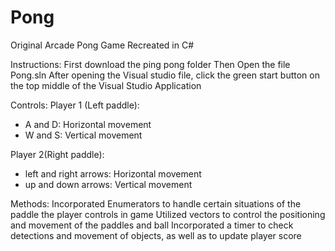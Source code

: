# Pong
Original Arcade Pong Game Recreated in C#

Instructions:
First download the ping pong folder
Then Open the file Pong.sln
After opening the Visual studio file, click the green start button on the top middle of the Visual Studio Application

Controls: 
Player 1 (Left paddle): 
- A and D: Horizontal movement
- W and S: Vertical movement

Player 2(Right paddle):
- left and right arrows: Horizontal movement
- up and down arrows: Vertical movement

Methods: 
Incorporated Enumerators to handle certain situations of the paddle the player controls in game
Utilized vectors to control the positioning and movement of the paddles and ball
Incorporated a timer to check detections and movement of objects, as well as to update player score
